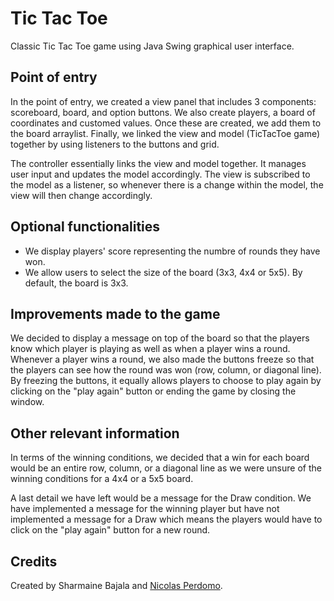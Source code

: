 
# Tic Tac Toe
Classic Tic Tac Toe game using Java Swing graphical user interface.

## Point of entry

In the point of entry, we created a view panel that includes 3 components: scoreboard, board, and option buttons. We also create players, a board of coordinates and customed values. Once these are created, we add them to the board arraylist. Finally, we linked the view and model (TicTacToe game) together by using listeners to the buttons and grid. 

The controller essentially links the view and model together. It manages user input and updates the model accordingly. The view is subscribed to the model as a listener, so whenever there is a change within the model, the view will then change accordingly.

## Optional functionalities

- We display players' score representing the numbre of rounds they have won.
- We allow users to select the size of the board (3x3, 4x4 or 5x5). By default, the board is 3x3.


## Improvements made to the game

We decided to display a message on top of the board so that the players know which player is playing as well as when a player wins a round. Whenever a player wins a round, we also made the buttons freeze so that the players can see how the round was won (row, column, or diagonal line). By freezing the buttons, it equally allows players to choose to play again by clicking on the "play again" button or ending the game by closing the window.


## Other relevant information

In terms of the winning conditions, we decided that a win for each board would be an entire row, column, or a diagonal line as we were unsure of the winning conditions for a 4x4 or a 5x5 board.

A last detail we have left would be a message for the Draw condition. We have implemented a message for the winning player but have not implemented a message for a Draw which means the players would have to click on the "play again" button for a new round.

## Credits
Created by Sharmaine Bajala and [Nicolas Perdomo](https://github.com/nicolasperdomol).
